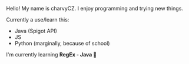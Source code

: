 Hello! My name is charvyCZ. I enjoy programming and trying new things.

Currently a use/learn this:
- Java (Spigot API)
- JS 
- Python (marginally, because of school)

I'm currently learning **RegEx - Java 🤮**

<!---
charvyCZ/charvyCZ is a ✨ special ✨ repository because its `README.md` (this file) appears on your GitHub profile.
You can click the Preview link to take a look at your changes.
--->
